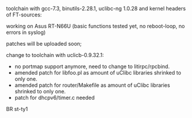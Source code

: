 toolchain with gcc-7.3, binutils-2.28.1, uclibc-ng 1.0.28 and kernel headers of FT-sources:

working on Asus RT-N66U (basic functions tested yet, no reboot-loop, no errors in syslog)

patches will be uploaded soon; 

change to toolchain with uclicb-0.9.32.1: 
- no portmap support anymore, need to change to litirpc/rpcbind.  
- amended patch for libfoo.pl as amount of uClibc libraries shrinked to only one.
- amended patch for router/Makefile as amount of uClibc libraries shrinked to only one.
- patch for dhcpv6/timer.c needed

BR
st-ty1
